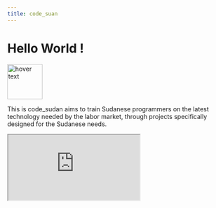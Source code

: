 ```yaml
---
title: code_suan
---
```


# Hello World !

<img src="https://github.com/code-sudan/home/blob/master/_includes/images/icon1.png" width="80" title="hover text">

This is code_sudan aims to train Sudanese programmers on the latest technology needed by the labor market, through projects specifically designed for the Sudanese needs.

<iframe src="https://www.youtube.com/embed/GJvt4uuZl30"></iframe>

